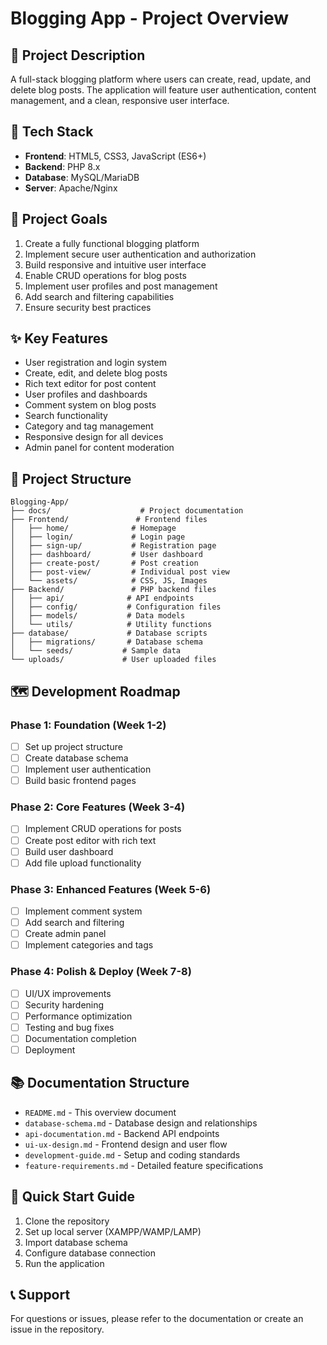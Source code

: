 # Blogging App - Project Overview

## 📝 Project Description

A full-stack blogging platform where users can create, read, update, and delete blog posts. The application will feature user authentication, content management, and a clean, responsive user interface.

## 🚀 Tech Stack

- **Frontend**: HTML5, CSS3, JavaScript (ES6+)
- **Backend**: PHP 8.x
- **Database**: MySQL/MariaDB
- **Server**: Apache/Nginx

## 🎯 Project Goals

1. Create a fully functional blogging platform
2. Implement secure user authentication and authorization
3. Build responsive and intuitive user interface
4. Enable CRUD operations for blog posts
5. Implement user profiles and post management
6. Add search and filtering capabilities
7. Ensure security best practices

## ✨ Key Features

- User registration and login system
- Create, edit, and delete blog posts
- Rich text editor for post content
- User profiles and dashboards
- Comment system on blog posts
- Search functionality
- Category and tag management
- Responsive design for all devices
- Admin panel for content moderation

## 📁 Project Structure

```
Blogging-App/
├── docs/                    # Project documentation
├── Frontend/               # Frontend files
│   ├── home/              # Homepage
│   ├── login/             # Login page
│   ├── sign-up/           # Registration page
│   ├── dashboard/         # User dashboard
│   ├── create-post/       # Post creation
│   ├── post-view/         # Individual post view
│   └── assets/            # CSS, JS, Images
├── Backend/               # PHP backend files
│   ├── api/              # API endpoints
│   ├── config/           # Configuration files
│   ├── models/           # Data models
│   └── utils/            # Utility functions
├── database/             # Database scripts
│   ├── migrations/       # Database schema
│   └── seeds/           # Sample data
└── uploads/             # User uploaded files
```

## 🗺️ Development Roadmap

### Phase 1: Foundation (Week 1-2)

- [ ] Set up project structure
- [ ] Create database schema
- [ ] Implement user authentication
- [ ] Build basic frontend pages

### Phase 2: Core Features (Week 3-4)

- [ ] Implement CRUD operations for posts
- [ ] Create post editor with rich text
- [ ] Build user dashboard
- [ ] Add file upload functionality

### Phase 3: Enhanced Features (Week 5-6)

- [ ] Implement comment system
- [ ] Add search and filtering
- [ ] Create admin panel
- [ ] Implement categories and tags

### Phase 4: Polish & Deploy (Week 7-8)

- [ ] UI/UX improvements
- [ ] Security hardening
- [ ] Performance optimization
- [ ] Testing and bug fixes
- [ ] Documentation completion
- [ ] Deployment

## 📚 Documentation Structure

- `README.md` - This overview document
- `database-schema.md` - Database design and relationships
- `api-documentation.md` - Backend API endpoints
- `ui-ux-design.md` - Frontend design and user flow
- `development-guide.md` - Setup and coding standards
- `feature-requirements.md` - Detailed feature specifications

## 🔧 Quick Start Guide

1. Clone the repository
2. Set up local server (XAMPP/WAMP/LAMP)
3. Import database schema
4. Configure database connection
5. Run the application

## 📞 Support

For questions or issues, please refer to the documentation or create an issue in the repository.
